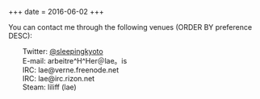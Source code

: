 +++
date = 2016-06-02
+++
<style type="text/css">
ul.c { padding: 0!important; list-style-type: none; }
.c li { list-style: none; text-indent: 2em; }
.c li img { vertical-align: text-top; }
.post img { display: inline!important; }
</style>
<!--p><img src="http://www.gravatar.com/avatar/53ee1c392cbbff2e6ec8bf54bb457e82.png?size=128" alt="lae's gravatar" class="gravatar" /-->
You can contact me through the following venues (ORDER BY preference DESC):</p>

<ul class="c">
    <li>Twitter: <a href="http://twitter.com/sleepingkyoto">@sleepingkyoto</a></li>
    <li>E-mail: arbeitre^H^Her＠lae。is</li>
    <li>IRC: lae@verne.freenode.net</li>
    <li>IRC: lae@irc.rizon.net</li>
    <li>Steam: liliff (lae)</li>
</ul>
